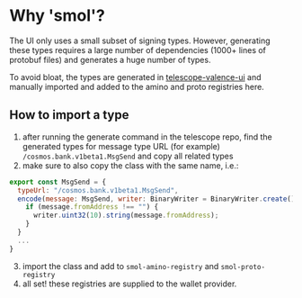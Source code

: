 # Why 'smol'?

The UI only uses a small subset of signing types. However, generating these types requires a large number of dependencies (1000+ lines of protobuf files) and generates a huge number of types.

To avoid bloat, the types are generated in [telescope-valence-ui](https://github.com/timewave-computer/valence-ui-telescope/tree/6f952298c69c80b10bd9eee9ed8ef55cf6112acc) and manually imported and added to the amino and proto registries here.

## How to import a type

1. after running the generate command in the telescope repo, find the generated types for message type URL (for example) `/cosmos.bank.v1beta1.MsgSend` and copy all related types
2. make sure to also copy the class with the same name, i.e.:

```js
export const MsgSend = {
  typeUrl: "/cosmos.bank.v1beta1.MsgSend",
  encode(message: MsgSend, writer: BinaryWriter = BinaryWriter.create()): BinaryWriter {
    if (message.fromAddress !== "") {
      writer.uint32(10).string(message.fromAddress);
    }
  }
  ...
}
```

3. import the class and add to `smol-amino-registry` and `smol-proto-registry`
4. all set! these registries are supplied to the wallet provider.

